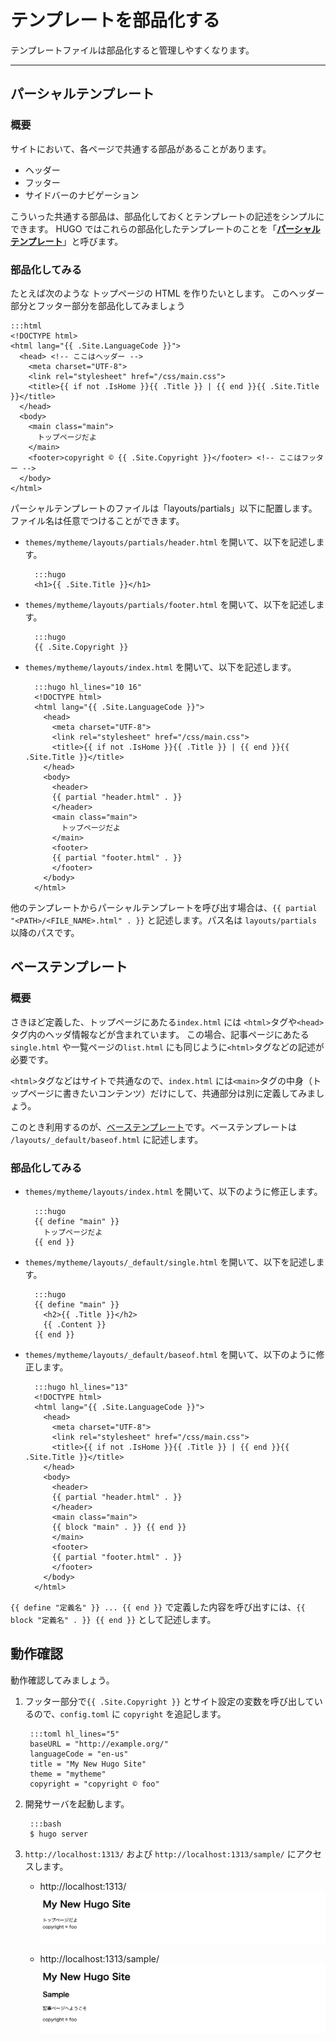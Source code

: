 # テンプレートを部品化する

テンプレートファイルは部品化すると管理しやすくなります。

---

## パーシャルテンプレート

### 概要
サイトにおいて、各ページで共通する部品があることがあります。

- ヘッダー
- フッター
- サイドバーのナビゲーション

こういった共通する部品は、部品化しておくとテンプレートの記述をシンプルにできます。
HUGO ではこれらの部品化したテンプレートのことを「[**パーシャルテンプレート**](https://gohugo.io/templates/partials/)」と呼びます。

### 部品化してみる

たとえば次のような トップページの HTML を作りたいとします。
このヘッダー部分とフッター部分を部品化してみましょう

    :::html
    <!DOCTYPE html>
    <html lang="{{ .Site.LanguageCode }}">
      <head> <!-- ここはヘッダー -->
        <meta charset="UTF-8">
        <link rel="stylesheet" href="/css/main.css">
        <title>{{ if not .IsHome }}{{ .Title }} | {{ end }}{{ .Site.Title }}</title>
      </head>
      <body>
        <main class="main">
          トップページだよ
        </main>
        <footer>copyright © {{ .Site.Copyright }}</footer> <!-- ここはフッター -->
      </body>
    </html>

パーシャルテンプレートのファイルは「layouts/partials」以下に配置します。ファイル名は任意でつけることができます。

* `themes/mytheme/layouts/partials/header.html` を開いて、以下を記述します。

        :::hugo
        <h1>{{ .Site.Title }}</h1>

* `themes/mytheme/layouts/partials/footer.html` を開いて、以下を記述します。

        :::hugo
        {{ .Site.Copyright }}


* `themes/mytheme/layouts/index.html` を開いて、以下を記述します。

        :::hugo hl_lines="10 16"
        <!DOCTYPE html>
        <html lang="{{ .Site.LanguageCode }}">
          <head>
            <meta charset="UTF-8">
            <link rel="stylesheet" href="/css/main.css">
            <title>{{ if not .IsHome }}{{ .Title }} | {{ end }}{{ .Site.Title }}</title>
          </head>
          <body>
            <header>
            {{ partial "header.html" . }}
            </header>
            <main class="main">
              トップページだよ
            </main>
            <footer>
            {{ partial "footer.html" . }}
            </footer>
          </body>
        </html>

他のテンプレートからパーシャルテンプレートを呼び出す場合は、`{{ partial "<PATH>/<FILE_NAME>.html" . }}` と記述します。パス名は `layouts/partials` 以降のパスです。

## ベーステンプレート

### 概要

さきほど定義した、トップページにあたる`index.html` には `<html>`タグや`<head>`タグ内のヘッダ情報などが含まれています。
この場合、記事ページにあたる`single.html` や一覧ページの`list.html` にも同じように`<html>`タグなどの記述が必要です。

`<html>`タグなどはサイトで共通なので、`index.html` には`<main>`タグの中身（トップページに書きたいコンテンツ）だけにして、共通部分は別に定義してみましょう。

このとき利用するのが、[ベーステンプレート](https://gohugo.io/templates/base/)です。ベーステンプレートは `/layouts/_default/baseof.html` に記述します。

### 部品化してみる

* `themes/mytheme/layouts/index.html` を開いて、以下のように修正します。

        :::hugo
        {{ define "main" }}
          トップページだよ
        {{ end }}

* `themes/mytheme/layouts/_default/single.html` を開いて、以下を記述します。

        :::hugo
        {{ define "main" }}
          <h2>{{ .Title }}</h2>
          {{ .Content }}
        {{ end }}

* `themes/mytheme/layouts/_default/baseof.html` を開いて、以下のように修正します。

        :::hugo hl_lines="13"
        <!DOCTYPE html>
        <html lang="{{ .Site.LanguageCode }}">
          <head>
            <meta charset="UTF-8">
            <link rel="stylesheet" href="/css/main.css">
            <title>{{ if not .IsHome }}{{ .Title }} | {{ end }}{{ .Site.Title }}</title>
          </head>
          <body>
            <header>
            {{ partial "header.html" . }}
            </header>
            <main class="main">
            {{ block "main" . }} {{ end }}
            </main>
            <footer>
            {{ partial "footer.html" . }}
            </footer>
          </body>
        </html>

`{{ define "定義名" }} ... {{ end }}` で定義した内容を呼び出すには、`{{ block "定義名" . }} {{ end }}` として記述します。

## 動作確認

動作確認してみましょう。

1. フッター部分で`{{ .Site.Copyright }}` とサイト設定の変数を呼び出しているので、`config.toml` に `copyright` を追記します。

        :::toml hl_lines="5"
        baseURL = "http://example.org/"
        languageCode = "en-us"
        title = "My New Hugo Site"
        theme = "mytheme"
        copyright = "copyright © foo"

2. 開発サーバを起動します。

        :::bash
        $ hugo server

3. `http://localhost:1313/` および `http://localhost:1313/sample/` にアクセスします。

    * http://localhost:1313/
       ![一覧ページの確認](img/06_partial_baseof-top.png)

    * http://localhost:1313/sample/
       ![一覧ページの確認](img/06_partial_baseof-article.png)
